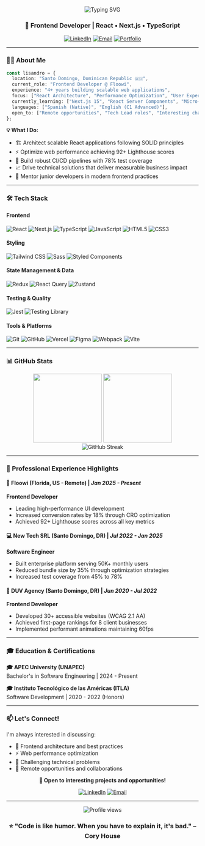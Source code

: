 <div align="center">
  <img src="https://readme-typing-svg.herokuapp.com?font=Fira+Code&size=32&duration=2800&pause=2000&color=0891B2&center=true&vCenter=true&width=940&lines=Hi+%F0%9F%91%8B+I'm+Lisandro+Mora;Frontend+Developer;Building+Scalable+Web+Applications" alt="Typing SVG" />
</div>

<h3 align="center">🎯 Frontend Developer | React • Next.js • TypeScript</h3>

<p align="center">
  <a href="https://www.linkedin.com/in/lisandromora/"><img src="https://img.shields.io/badge/LinkedIn-0077B5?style=for-the-badge&logo=linkedin&logoColor=white" alt="LinkedIn"/></a>
  <a href="mailto:lisandromora06@gmail.com"><img src="https://img.shields.io/badge/Email-D14836?style=for-the-badge&logo=gmail&logoColor=white" alt="Email"/></a>
  <a href="https://lisandromora.com"><img src="https://img.shields.io/badge/Portfolio-000000?style=for-the-badge&logo=vercel&logoColor=white" alt="Portfolio"/></a>
</p>

---

### 👨‍💻 About Me

```typescript
const lisandro = {
  location: "Santo Domingo, Dominican Republic 🇩🇴",
  current_role: "Frontend Developer @ Floowi",
  experience: "4+ years building scalable web applications",
  focus: ["React Architecture", "Performance Optimization", "User Experience"],
  currently_learning: ["Next.js 15", "React Server Components", "Micro-frontends"],
  languages: ["Spanish (Native)", "English (C1 Advanced)"],
  open_to: ["Remote opportunities", "Tech Lead roles", "Interesting challenges"]
};
```

**💡 What I Do:**
- 🏗️ Architect scalable React applications following SOLID principles
- ⚡ Optimize web performance achieving 92+ Lighthouse scores
- 🧪 Build robust CI/CD pipelines with 78% test coverage
- 📈 Drive technical solutions that deliver measurable business impact
- 👥 Mentor junior developers in modern frontend practices

---

### 🛠️ Tech Stack

#### **Frontend**
![React](https://img.shields.io/badge/React-20232A?style=for-the-badge&logo=react&logoColor=61DAFB)
![Next.js](https://img.shields.io/badge/Next.js-000000?style=for-the-badge&logo=next.js&logoColor=white)
![TypeScript](https://img.shields.io/badge/TypeScript-007ACC?style=for-the-badge&logo=typescript&logoColor=white)
![JavaScript](https://img.shields.io/badge/JavaScript-F7DF1E?style=for-the-badge&logo=javascript&logoColor=black)
![HTML5](https://img.shields.io/badge/HTML5-E34F26?style=for-the-badge&logo=html5&logoColor=white)
![CSS3](https://img.shields.io/badge/CSS3-1572B6?style=for-the-badge&logo=css3&logoColor=white)

#### **Styling**
![Tailwind CSS](https://img.shields.io/badge/Tailwind_CSS-38B2AC?style=for-the-badge&logo=tailwind-css&logoColor=white)
![Sass](https://img.shields.io/badge/Sass-CC6699?style=for-the-badge&logo=sass&logoColor=white)
![Styled Components](https://img.shields.io/badge/styled--components-DB7093?style=for-the-badge&logo=styled-components&logoColor=white)

#### **State Management & Data**
![Redux](https://img.shields.io/badge/Redux-593D88?style=for-the-badge&logo=redux&logoColor=white)
![React Query](https://img.shields.io/badge/React_Query-FF4154?style=for-the-badge&logo=react-query&logoColor=white)
![Zustand](https://img.shields.io/badge/Zustand-000000?style=for-the-badge&logo=react&logoColor=white)

#### **Testing & Quality**
![Jest](https://img.shields.io/badge/Jest-C21325?style=for-the-badge&logo=jest&logoColor=white)
![Testing Library](https://img.shields.io/badge/Testing_Library-E33332?style=for-the-badge&logo=testing-library&logoColor=white)

#### **Tools & Platforms**
![Git](https://img.shields.io/badge/Git-F05032?style=for-the-badge&logo=git&logoColor=white)
![GitHub](https://img.shields.io/badge/GitHub-100000?style=for-the-badge&logo=github&logoColor=white)
![Vercel](https://img.shields.io/badge/Vercel-000000?style=for-the-badge&logo=vercel&logoColor=white)
![Figma](https://img.shields.io/badge/Figma-F24E1E?style=for-the-badge&logo=figma&logoColor=white)
![Webpack](https://img.shields.io/badge/Webpack-8DD6F9?style=for-the-badge&logo=webpack&logoColor=black)
![Vite](https://img.shields.io/badge/Vite-646CFF?style=for-the-badge&logo=vite&logoColor=white)


---

### 📊 GitHub Stats

<div align="center">
  <img height="180em" src="https://github-readme-stats.vercel.app/api?username=LisandroMora&show_icons=true&theme=react&include_all_commits=true&count_private=true&hide_border=true"/>
  <img height="180em" src="https://github-readme-stats.vercel.app/api/top-langs/?username=LisandroMora&layout=compact&langs_count=8&theme=react&hide_border=true"/>
</div>

<div align="center">
  <img src="https://github-readme-streak-stats.herokuapp.com/?user=LisandroMora&theme=react&hide_border=true" alt="GitHub Streak"/>
</div>

---

### 💼 Professional Experience Highlights

#### 🚀 **Floowi** (Florida, US - Remote) | *Jan 2025 - Present*
**Frontend Developer**
- Leading high-performance UI development
- Increased conversion rates by 18% through CRO optimization
- Achieved 92+ Lighthouse scores across all key metrics

#### 💻 **New Tech SRL** (Santo Domingo, DR) | *Jul 2022 - Jan 2025*
**Software Engineer**
- Built enterprise platform serving 50K+ monthly users
- Reduced bundle size by 35% through optimization strategies
- Increased test coverage from 45% to 78%

#### 🎨 **DUV Agency** (Santo Domingo, DR) | *Jun 2020 - Jul 2022*
**Frontend Developer**
- Developed 30+ accessible websites (WCAG 2.1 AA)
- Achieved first-page rankings for 8 client businesses
- Implemented performant animations maintaining 60fps

---

### 🎓 Education & Certifications

**🎓 APEC University (UNAPEC)**  
Bachelor's in Software Engineering | 2024 - Present

**🎓 Instituto Tecnológico de las Américas (ITLA)**  
Software Development | 2020 - 2022 (Honors)

---

### 📫 Let's Connect!

I'm always interested in discussing:
- 🚀 Frontend architecture and best practices
- ⚡ Web performance optimization
- 🎯 Challenging technical problems
- 💼 Remote opportunities and collaborations

<div align="center">
  
**💬 Open to interesting projects and opportunities!**

[![LinkedIn](https://img.shields.io/badge/Let's_Connect-0077B5?style=for-the-badge&logo=linkedin&logoColor=white)](https://www.linkedin.com/in/lisandromora/)
[![Email](https://img.shields.io/badge/Send_Email-D14836?style=for-the-badge&logo=gmail&logoColor=white)](mailto:lisandromora06@gmail.com)

</div>

---

<div align="center">
  <img src="https://komarev.com/ghpvc/?username=LisandroMora&color=0891b2&style=for-the-badge&label=Profile+Views" alt="Profile views"/>
</div>

<div align="center">
  
### ⭐ "Code is like humor. When you have to explain it, it's bad." – Cory House

</div>
